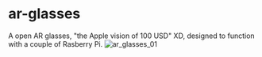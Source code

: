 # ar-glasses
A open AR glasses, "the Apple vision of 100 USD" XD,  designed to function with a couple of Rasberry Pi.
![ar_glasses_01](https://github.com/user-attachments/assets/40ffb888-1110-4fe6-89be-7cff1cc44d45)
